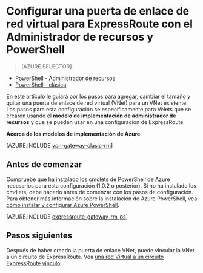 <properties
   pageTitle="Agregar una puerta de enlace de VNet a una red virtual para ExpressRoute con el Administrador de recursos y PowerShell | Microsoft Azure"
   description="En este artículo le guiará a través de la adición de una puerta de enlace Vnet un VNet Administrador de recursos ya se ha creado para ExpressRoute"
   documentationCenter="na"
   services="expressroute"
   authors="charwen"
   manager="carmonm"
   editor=""
   tags="azure-resource-manager"/>

<tags 
   ms.service="expressroute"
   ms.devlang="na"
   ms.topic="article" 
   ms.tgt_pltfrm="na"
   ms.workload="infrastructure-services" 
   ms.date="10/10/2016"
   ms.author="charwen"/>

# <a name="configure-a-virtual-network-gateway-for-expressroute-using-resource-manager-and-powershell"></a>Configurar una puerta de enlace de red virtual para ExpressRoute con el Administrador de recursos y PowerShell


> [AZURE.SELECTOR]
- [PowerShell - Administrador de recursos](expressroute-howto-add-gateway-resource-manager.md)
- [PowerShell - clásica](expressroute-howto-add-gateway-classic.md)


En este artículo le guiará por los pasos para agregar, cambiar el tamaño y quitar una puerta de enlace de red virtual (VNet) para un VNet existente. Los pasos para esta configuración se específicamente para VNets que se crearon usando el **modelo de implementación de administrador de recursos** y que se pueden usar en una configuración de ExpressRoute. 

**Acerca de los modelos de implementación de Azure**

[AZURE.INCLUDE [vpn-gateway-clasic-rm](../../includes/vpn-gateway-classic-rm-include.md)] 

## <a name="before-beginning"></a>Antes de comenzar

Compruebe que ha instalado los cmdlets de PowerShell de Azure necesarios para esta configuración (1.0.2 o posterior). Si no ha instalado los cmdlets, debe hacerlo antes de comenzar con los pasos de configuración. Para obtener más información sobre la instalación de Azure PowerShell, vea [cómo instalar y configurar Azure PowerShell](../powershell-install-configure.md).


[AZURE.INCLUDE [expressroute-gateway-rm-ps](../../includes/expressroute-gateway-rm-ps-include.md)]

    
## <a name="next-steps"></a>Pasos siguientes

Después de haber creado la puerta de enlace VNet, puede vincular la VNet a un circuito de ExpressRoute. Vea [una red Virtual a un circuito ExpressRoute vínculo](expressroute-howto-linkvnet-arm.md).
